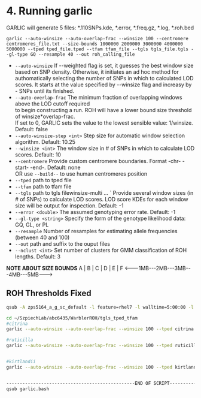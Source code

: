 # 4. Running garlic
GARLIC will generate 5 files:  *.110SNPs.kde, *.error, *.freq.gz, *.log, *.roh.bed

`garlic --auto-winsize --auto-overlap-frac --winsize 100 --centromere centromeres_file.txt --size-bounds 1000000 2000000 3000000 4000000 5000000 --tped tped_file.tped --tfam tfam_file --tgls tgls_file.tgls --gl-type GQ --resample 40 --out roh_calling_file`

-   `--auto-winsize`  If --weighted flag is set, it guesses the best window size based on SNP density. Otherwise, it initiates 
    an ad hoc method for authomatically selecting the number of SNPs in which to calculated LOD scores. It starts at the value
    specified by --winsize flag and increasy by - SNPs until its finished. 
-   `--auto-overlap-frac`  The minimum fraction of overlapping windows above the LOD cutoff required  
    to begin constructing a run. ROH will have a lower bound size threshold of winsize*overlap-frac.  
    If set to 0, GARLIC sets the value to the lowest sensible value: 1/winsize. Default: false
-   `--auto-winsize-step <int>`  Step size for automatic window selection algorithm. Default: 10.25
-   `--winsize <int>`  The window size in # of SNPs in which to calculate LOD scores. Default: 10
-   `--centromere`  Provide custom centromere boundaries. Format -chr- -start- -end-. Default: none  
    OR use  `--build--`  to use human centromeres position
-   `--tped`  path to tped file
-   `--tfam`  path to tfam file
-   `--tgls`  path to tgls filewinsize-multi … ` Provide several window sizes (in # of SNPs) to calculate LOD scores. LOD score
	 KDEs for each window size will be output for inspection.  Default: -1
-   `--error <double>`  The assumed genotyping error rate. Default: -1
-   `--gl-type <string>`  Specify the form of the genotype likelihood data: GQ, GL, or PL
-   `--resample`  Number of resamples for estimating allele frequencies (between 40 and 100)
-   `--out`  path and suffix to the ouput files
- `--nclust <int>` Set number of clusters for GMM classification of ROH lengths.
	Default: 3
	
**NOTE ABOUT SIZE BOUNDS** 
  A      |		B	   | 	C	   |	D	   | 	E     | 	F
<---1MB---2MB---3MB---4MB---5MB--->

## ROH Thresholds Fixed
```bash
qsub -A zps5164_a_g_sc_default -l feature=rhel7 -l walltime=5:00:00 -l nodes=1:ppn=1 -l mem=100gb -I

cd ~/SzpiechLab/abc6435/WarblerROH/tgls_tped_tfam
#citrina
garlic --auto-winsize --auto-overlap-frac --winsize 100 --tped citrina.tped --tfam citrina_mod.tfam --tgls citrina.tgls --gl-type GQ --resample 40 --centromere dummy_centro.txt --size-bounds 1000000 2000000 3000000 4000000 5000000 --out ~/SzpiechLab/abc6435/WarblerROH/garlic/citrina_garlic

#ruticilla
garlic --auto-winsize --auto-overlap-frac --winsize 100 --tped ruticilla.tped --tfam ruticilla_mod.tfam --tgls ruticilla.tgls --gl-type GQ --resample 40 --centromere dummy_centro.txt --size-bounds 1000000 2000000 3000000 4000000 5000000 --out ~/SzpiechLab/abc6435/WarblerROH/garlic/ruticilla_garlic


#kirtlandii
garlic --auto-winsize --auto-overlap-frac --winsize 100 --tped kirtlandii.tped --tfam kirtlandii_mod.tfam --tgls kirtlandii.tgls --gl-type GQ --resample 40 --centromere dummy_centro.txt --size-bounds 1000000 2000000 3000000 4000000 5000000 --out ~/SzpiechLab/abc6435/WarblerROH/garlic/kirtlandii_garlic


------------------------------------------------END OF SCRIPT---------------------------------------------
qsub garlic.bash
```



